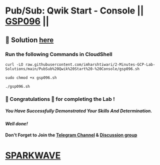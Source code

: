 # Pub/Sub: Qwik Start - Console || [GSP096](https://www.cloudskillsboost.google/focuses/3719?parent=catalog) ||

## 🔑 Solution [here](https://youtu.be/LEUU71tX5K8)

### Run the following Commands in CloudShell

```
curl -LO raw.githubusercontent.com/imharshtiwari/2-Minutes-GCP-Lab-Solutions/main/PubSub%20Qwik%20Start%20-%20Console/gsp096.sh

sudo chmod +x gsp096.sh

./gsp096.sh
```

### 🐼 Congratulations 🎉 for completing the Lab !

##### *You Have Successfully Demonstrated Your Skills And Determination.*

#### *Well done!*

#### Don't Forget to Join the [Telegram Channel](https://t.me/sparkwave.01) & [Discussion group](https://t.me/sparkwave.01chats)

# [SPARKWAVE](https://www.youtube.com/@sparkwave.01)
